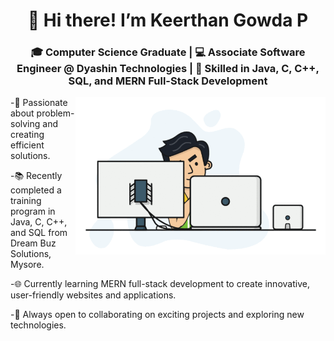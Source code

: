 <h1 align="center">👋 Hi there! I’m Keerthan Gowda P</h1>
<h3 align="center">🎓 Computer Science Graduate | 💻 Associate Software Engineer @ Dyashin Technologies | 🔧 Skilled in Java, C, C++, SQL, and MERN Full-Stack Development</h3>
<img align="right" alt="coding" width="400" src="https://raw.githubusercontent.com/rajpratyush/rajpratyush/master/me_1.gif">

-🌱 Passionate about problem-solving and creating efficient solutions.

-📚 Recently completed a training program in Java, C, C++, and SQL from Dream Buz Solutions, Mysore.

-🌐 Currently learning MERN full-stack development to create innovative, user-friendly websites and applications.

-🚀 Always open to collaborating on exciting projects and exploring new technologies.
